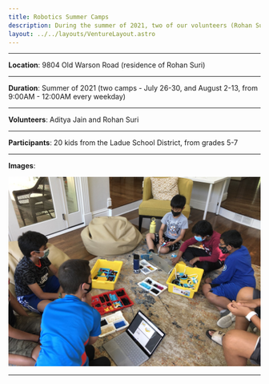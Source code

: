 ```yaml
---
title: Robotics Summer Camps
description: During the summer of 2021, two of our volunteers (Rohan Suri and Aditya Jain) created an LCSRC sponsored Robotics Camp for kids from 5th -7th grade who wanted to advance their knowledge in STEM fields and/or participate in the FIRST Robotics Program. After the conclusion of the program, Rohan and Aditya went on to coach an FLL team (see FIRST Team page) that went on to win the Innovation Project Award at the 2021 MICDS FLL Qualifier.
layout: ../../layouts/VentureLayout.astro
---
```

---

**Location**: 9804 Old Warson Road (residence of Rohan Suri)

---

**Duration**: Summer of 2021 (two camps - July 26-30, and August 2-13, from 9:00AM - 12:00AM every weekday)

---

**Volunteers**: Aditya Jain and Rohan Suri

---

**Participants**: 20 kids from the Ladue School District, from grades 5-7

---

**Images**:

![RobotCampImg1](/assets/img/ventures/robotics-summer-camps/1.jpg)

---
